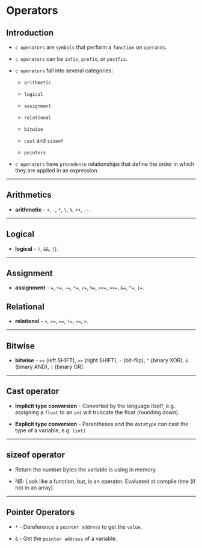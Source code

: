 # Operators

## Introduction

* `c operators` are `symbols` that perform a `function` on `operands`.

* `c operators` can be `infix`, `prefix`, or `postfix`.

* `c operators` fall into several categories:

    * `arithmetic`

    * `logical`

    * `assignment`

    * `relational`

    * `bitwise`

    * `cast` and `sizeof`

    * `pointers`

* `c operators` have `precedence` relationships that define the order in which they are applied in an expression. 

---

## Arithmetics

* __arithmetic__ -  `+`, `-`, `*`, `\`, `%`, `++`, `--`.

---

## Logical

* __logical__ - `!`, `&&`, `||`.

---

## Assignment

* __assignment__ - `=`, `+=`, `-=`, `*=`, `/=`, `%=`, `<<=`, `>>=`, `&=`, `^=`, `|=`.


## Relational

* __relational__ - `<`, `<=`, `==`, `!=`, `>=`, `>`.

---

## Bitwise

* __bitwise__ - `<<` (left SHIFT), `>>` (right SHIFT), `~` (bit-flip), `^` (binary XOR), `&` (binary AND), `|` (binary OR).

---

## Cast operator

* __Implicit type conversion__ - Converted by the language itself, e.g. assigning a `float` to an `int` will truncate the float (rounding down).

* __Explicit type conversion__ - Parentheses and the `datatype` can cast the type of a variable, e.g. `(int)`

---

## sizeof operator

* Return the number bytes the variable is using in memory.

* NB: Look like a function, but, is an operator. Evaluated at compile time (if not in an array). 

---

## Pointer Operators

* `*` - Dereference a `pointer address` to get the `value`.

* `&` - Get the `pointer address` of a variable.